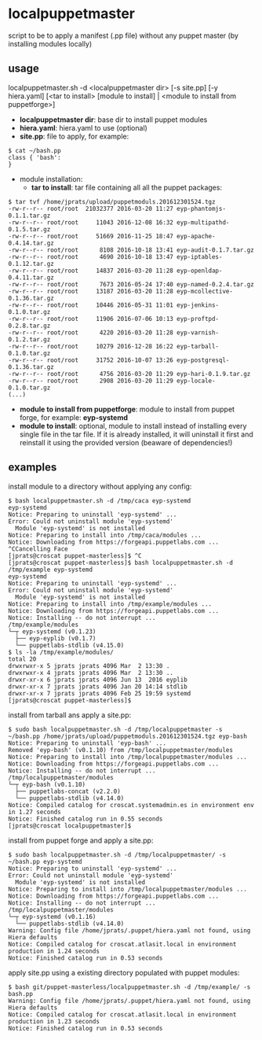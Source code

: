 # localpuppetmaster

script to be to apply a manifest (.pp file) without any puppet master (by installing modules locally)

## usage

localpuppetmaster.sh -d \<localpuppetmaster dir\> [-s site.pp] [-y hiera.yaml] [\<tar to install\> [module to install] | \<module to install from puppetforge\>]

* **localpuppetmaster dir**: base dir to install puppet modules
* **hiera.yaml**: hiera.yaml to use (optional)
* **site.pp**: file to apply, for example:
```
$ cat ~/bash.pp
class { 'bash':
}
```
* module installation:
  * **tar to install**: tar file containing all all the puppet packages:
```
$ tar tvf /home/jprats/upload/puppetmoduls.201612301524.tgz
-rw-r--r-- root/root  21032377 2016-03-20 11:27 eyp-phantomjs-0.1.1.tar.gz
-rw-r--r-- root/root     11043 2016-12-08 16:32 eyp-multipathd-0.1.5.tar.gz
-rw-r--r-- root/root     51669 2016-11-25 18:47 eyp-apache-0.4.14.tar.gz
-rw-r--r-- root/root      8108 2016-10-18 13:41 eyp-audit-0.1.7.tar.gz
-rw-r--r-- root/root      4690 2016-10-18 13:47 eyp-iptables-0.1.12.tar.gz
-rw-r--r-- root/root     14837 2016-03-20 11:28 eyp-openldap-0.4.11.tar.gz
-rw-r--r-- root/root      7673 2016-05-24 17:40 eyp-named-0.2.4.tar.gz
-rw-r--r-- root/root     13187 2016-03-20 11:28 eyp-mcollective-0.1.36.tar.gz
-rw-r--r-- root/root     10446 2016-05-31 11:01 eyp-jenkins-0.1.0.tar.gz
-rw-r--r-- root/root     11906 2016-07-06 10:13 eyp-proftpd-0.2.8.tar.gz
-rw-r--r-- root/root      4220 2016-03-20 11:28 eyp-varnish-0.1.2.tar.gz
-rw-r--r-- root/root     10279 2016-12-28 16:22 eyp-tarball-0.1.0.tar.gz
-rw-r--r-- root/root     31752 2016-10-07 13:26 eyp-postgresql-0.1.36.tar.gz
-rw-r--r-- root/root      4756 2016-03-20 11:29 eyp-hari-0.1.9.tar.gz
-rw-r--r-- root/root      2908 2016-03-20 11:29 eyp-locale-0.1.0.tar.gz
(...)
```
  * **module to install from puppetforge**: module to install from puppet forge, for example: **eyp-systemd**
* **module to install**: optional, module to install instead of installing every single file in the tar file. If it is already installed, it will uninstall it first and reinstall it using the provided version (beaware of dependencies!)

## examples

install module to a directory without applying any config:

```
$ bash localpuppetmaster.sh -d /tmp/caca eyp-systemd
eyp-systemd
Notice: Preparing to uninstall 'eyp-systemd' ...
Error: Could not uninstall module 'eyp-systemd'
  Module 'eyp-systemd' is not installed
Notice: Preparing to install into /tmp/caca/modules ...
Notice: Downloading from https://forgeapi.puppetlabs.com ...
^CCancelling Face
[jprats@croscat puppet-masterless]$ ^C
[jprats@croscat puppet-masterless]$ bash localpuppetmaster.sh -d /tmp/example eyp-systemd
eyp-systemd
Notice: Preparing to uninstall 'eyp-systemd' ...
Error: Could not uninstall module 'eyp-systemd'
  Module 'eyp-systemd' is not installed
Notice: Preparing to install into /tmp/example/modules ...
Notice: Downloading from https://forgeapi.puppetlabs.com ...
Notice: Installing -- do not interrupt ...
/tmp/example/modules
└─┬ eyp-systemd (v0.1.23)
  ├── eyp-eyplib (v0.1.7)
  └── puppetlabs-stdlib (v4.15.0)
$ ls -la /tmp/example/modules/
total 20
drwxrwxr-x 5 jprats jprats 4096 Mar  2 13:30 .
drwxrwxr-x 4 jprats jprats 4096 Mar  2 13:30 ..
drwxr-xr-x 6 jprats jprats 4096 Jun 13  2016 eyplib
drwxr-xr-x 7 jprats jprats 4096 Jan 20 14:14 stdlib
drwxr-xr-x 7 jprats jprats 4096 Feb 25 19:59 systemd
[jprats@croscat puppet-masterless]$ 

```

install from tarball ans apply a site.pp:

```
$ sudo bash localpuppetmaster.sh -d /tmp/localpuppetmaster -s ~/bash.pp /home/jprats/upload/puppetmoduls.201612301524.tgz eyp-bash
Notice: Preparing to uninstall 'eyp-bash' ...
Removed 'eyp-bash' (v0.1.10) from /tmp/localpuppetmaster/modules
Notice: Preparing to install into /tmp/localpuppetmaster/modules ...
Notice: Downloading from https://forgeapi.puppetlabs.com ...
Notice: Installing -- do not interrupt ...
/tmp/localpuppetmaster/modules
└─┬ eyp-bash (v0.1.10)
  ├── puppetlabs-concat (v2.2.0)
  └── puppetlabs-stdlib (v4.14.0)
Notice: Compiled catalog for croscat.systemadmin.es in environment env in 1.27 seconds
Notice: Finished catalog run in 0.55 seconds
[jprats@croscat localpuppetmaster]$

```

install from puppet forge and apply a site.pp:

```
$ sudo bash localpuppetmaster.sh -d /tmp/localpuppetmaster/ -s ~/bash.pp eyp-systemd
Notice: Preparing to uninstall 'eyp-systemd' ...
Error: Could not uninstall module 'eyp-systemd'
  Module 'eyp-systemd' is not installed
Notice: Preparing to install into /tmp/localpuppetmaster/modules ...
Notice: Downloading from https://forgeapi.puppetlabs.com ...
Notice: Installing -- do not interrupt ...
/tmp/localpuppetmaster/modules
└─┬ eyp-systemd (v0.1.16)
  └── puppetlabs-stdlib (v4.14.0)
Warning: Config file /home/jprats/.puppet/hiera.yaml not found, using Hiera defaults
Notice: Compiled catalog for croscat.atlasit.local in environment production in 1.24 seconds
Notice: Finished catalog run in 0.53 seconds
```

apply site.pp using a existing directory populated with puppet modules:

```
$ bash git/puppet-masterless/localpuppetmaster.sh -d /tmp/example/ -s bash.pp
Warning: Config file /home/jprats/.puppet/hiera.yaml not found, using Hiera defaults
Notice: Compiled catalog for croscat.atlasit.local in environment production in 1.23 seconds
Notice: Finished catalog run in 0.53 seconds
```
